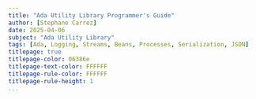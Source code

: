 ```yaml
---
title: "Ada Utility Library Programmer's Guide"
author: [Stephane Carrez]
date: 2025-04-06
subject: "Ada Utility Library"
tags: [Ada, Logging, Streams, Beans, Processes, Serialization, JSON]
titlepage: true
titlepage-color: 06386e
titlepage-text-color: FFFFFF
titlepage-rule-color: FFFFFF
titlepage-rule-height: 1
...
```

